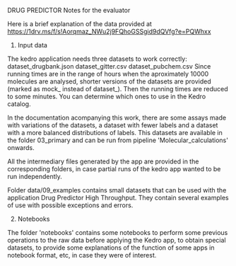 DRUG PREDICTOR
Notes for the evaluator

Here is a brief explanation of the data provided at https://1drv.ms/f/s!Aorqmaz_NWu2j9FQhoGSSgid9dQVfg?e=PQWhxx

1. Input data

The kedro application needs three datasets to work correctly:
    dataset_drugbank.json
    dataset_gitter.csv
    dataset_pubchem.csv
Since running times are in the range of hours when the aproximately 10000 molecules are analysed,
shorter versions of the datasets are provided (marked as mock_ instead of dataset_).
Then the running times are reduced to some minutes.
You can determine which ones to use in the Kedro catalog.

In the documentation acompanying this work, there are some assays made with variations of the datasets, 
a dataset with fewer labels and a dataset with a more balanced distributions of labels.
This datasets are available in the folder 03_primary and can be run from pipeline 'Molecular_calculations' onwards.

All the intermediary files generated by the app are provided in the corresponding folders,
in case partial runs of the kedro app wanted to be run independently.

Folder data/09_examples contains small datasets that can be used with the application Drug Predictor High Throughput.
They contain several examples of use with possible exceptions and errors.

2. Notebooks

The folder 'notebooks' contains some notebooks to perform some previous operations to the raw data before  applying the Kedro app,  to obtain special datasets, to provide some explanations of the function of some apps in notebook format, etc, in case they were of interest.